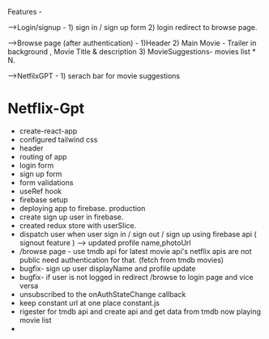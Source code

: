 Features - 

-->Login/signup - 1) sign in / sign up form 2) login redirect to browse page.

-->Browse page (after authentication) - 1)Header 2) Main Movie -  Trailer in background , Movie Title & description 3) MovieSuggestions- movies list * N.

-->NetfilxGPT - 1) serach bar for movie suggestions 

# Netflix-Gpt
- create-react-app
- configured tailwind css
- header
- routing of app
- login form
- sign up form
- form validations 
- useRef hook
- firebase setup 
- deploying app to firebase. production
- create sign up user in firebase.
- created redux store with userSlice.
- dispatch user when user sign in / sign out / sign up using firebase api ( signout feature ) --> updated profile name,photoUrl
- /browse page - use tmdb api for latest movie api's netflix apis are not public need authentication for that. (fetch from tmdb movies)
- bugfix- sign up user displayName and profile update
- bugfix- if user is not logged in redirect /browse to login page and vice versa
- unsubscribed to the onAuthStateChange callback 
- keep constant url at one place constant.js
- rigester for tmdb api and create api and get data from tmdb now playing movie list 
- 